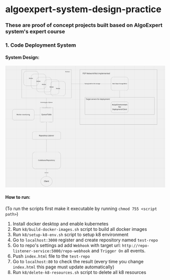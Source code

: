 # algoexpert-system-design-practice

### These are proof of concept projects built based on AlgoExpert system's expert course

### 1. Code Deployment System

#### System Design:
![System Design](static-content/CodeDeploymentSystemDesign.PNG) 


#### How to run:
(To run the scripts first make it executable by running `chmod 755 <script path>`)
1. Install docker desktop and enable kubernetes
2. Run `k8/build-docker-images.sh` script to build all docker images
3. Run `k8/setup-k8-env.sh` script to setup k8 environment 
4. Go to `localhost:3000` register and create repository named `test-repo`
5. Go to repo's settings ad add `Webhook` with target url: `http://repo-listener-service:5000/repo-webhook` and `Trigger On` all events.
6. Push `index.html` file to the `test-repo`
7. Go to `localhost:80` to check the result (every time you change `index.html` this page must update automatically)
8. Run `k8/delete-k8-resources.sh` script to delete all k8 resources

 